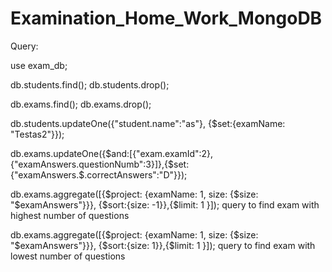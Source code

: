 # Examination_Home_Work_MongoDB

Query:

use exam_db;

db.students.find();
db.students.drop();

db.exams.find();
db.exams.drop();

db.students.updateOne({"student.name":"as"}, {$set:{examName: "Testas2"}});

db.exams.updateOne({$and:[{"exam.examId":2},{"examAnswers.questionNumb":3}]},{$set:{"examAnswers.$.correctAnswers":"D"}});

db.exams.aggregate([{$project: {examName: 1, size: {$size: "$examAnswers"}}}, {$sort:{size: -1}},{$limit: 1 }]);
query to find exam with highest number of questions

db.exams.aggregate([{$project: {examName: 1, size: {$size: "$examAnswers"}}}, {$sort:{size: 1}},{$limit: 1 }]);
query to find exam with lowest number of questions
